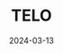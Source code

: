 ---  
layout: startup_page  
title: "TELO"  
id: "telotrucks.com"  
permalink: "/telotelotrucks.com03132024/"  
website: "https://www.telotrucks.com/"  
funding_round: "Strategic Fundraising"  
funding_amount: "$5.4M"  
investors: "Neo, Spero Ventures, angel investors"  
about: "TELO designs and manufactures compact electric mini-trucks for urban and recreational use. Their TELO Truck offers a standard bed and crew cabin in a smaller footprint, leveraging electric and autonomous technologies. The company has over 2,500 pre-orders."  
markets: "Electric Vehicles, Automotive, Manufacturing"  
hq: "San Carlos, California, United States"  
founded_year: "2022"  
linkedin: "https://www.linkedin.com/company/telo-trucks"  
twitter: "https://twitter.com/telotrucks"  
instagram: ""  
facebook: "https://www.facebook.com/996358671380354"  
crunchbase: "https://www.crunchbase.com/organization/telo-trucks"  
pitchbook: "https://pitchbook.com/profiles/company/523166-05"  

date_display: "13-Mar-2024"  
date: "2024-03-13"

# SEO Optimization  
meta_title: "TELO - Strategic Fundraising Funding ($5.4M)"  
meta_description: "TELO, TELO designs and manufactures compact electric mini-trucks for urban and recreational use. Their TELO Truck offers a standard bed and crew cabin in a ..."  
meta_keywords: "TELO, Electric Vehicles, Automotive, Manufacturing, Strategic Fundraising funding"  
canonical_url: "https://startup.projectstartups.com/telotelotrucks.com03132024/"  
---